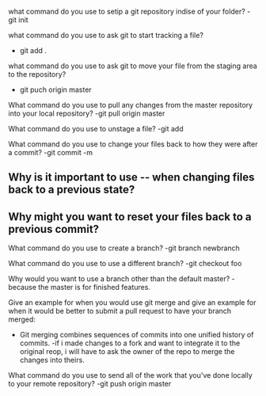 what command do you use to setip a git repository indise of your folder?
-git init

what command do you use to ask git to start tracking a file?
- git add .

what command do you use to ask git to move your file from the staging area to the repository?
- git puch origin master

What command do you use to pull any changes from the master repository into your local repository?
-git pull origin master

What command do you use to unstage a file?
-git add

What command do you use to change your files back to how they were after a commit? 
-git commit -m

Why is it important to use -- when changing files back to a previous state?
-

Why might you want to reset your files back to a previous commit?
-

What command do you use to create a branch?
-git branch newbranch

What command do you use to use a different branch?
-git checkout foo

Why would you want to use a branch other than the default master?
-because the master is for finished features.

Give an example for when you would use git merge and give an example for when it would be better to submit a pull request to have your branch merged:
- Git merging combines sequences of commits into one unified history of commits.
-if i made changes to a fork and want to integrate it to the original reop, i will have to ask the owner of the repo to merge the changes into theirs.

What command do you use to send all of the work that you've done locally to your remote repository?
-git push origin master